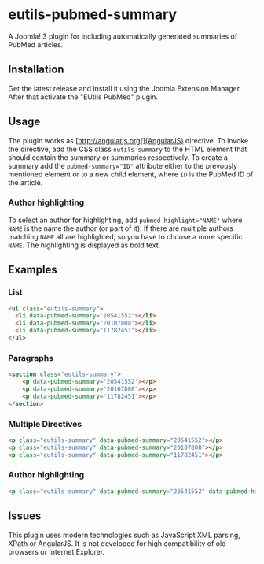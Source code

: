 eutils-pubmed-summary
=====================

A Joomla! 3 plugin for including automatically generated summaries of PubMed articles.

## Installation

Get the latest release and install it using the Joomla Extension Manager. After that activate the "EUtils PubMed" plugin.

## Usage

The plugin works as [http://angularjs.org/](AngularJS) directive. To invoke the directive, add the CSS class ```eutils-summary``` to the HTML element that should contain the summary or summaries respectively. To create a summary add the ```pubmed-summary="ID"``` attribute either to the prevously mentioned element or to a new child element, where ```ID``` is the PubMed ID of the article.

### Author highlighting

To select an author for highlighting, add ```pubmed-highlight="NAME"``` where ```NAME``` is the name the author (or part of it). If there are multiple authors matching ```NAME``` all are highlighted, so you have to choose a more specific ```NAME```. The highlighting is displayed as bold text.

## Examples

### List

```html
<ul class="eutils-summary">
  <li data-pubmed-summary="20541552"></li>
  <li data-pubmed-summary="20107808"></li>
  <li data-pubmed-summary="11782451"></li>
</ul>
```

### Paragraphs
```html
<section class="eutils-summary">
	<p data-pubmed-summary="20541552"></p>
	<p data-pubmed-summary="20107808"></p>
	<p data-pubmed-summary="11782451"></p>
</section>
```

### Multiple Directives

```html
<p class="eutils-summary" data-pubmed-summary="20541552"></p>
<p class="eutils-summary" data-pubmed-summary="20107808"></p>
<p class="eutils-summary" data-pubmed-summary="11782451"></p>
```


### Author highlighting

```html
<p class="eutils-summary" data-pubmed-summary="20541552" data-pubmed-highlight="appelhagen"></p>
```

## Issues

This plugin uses modern technologies such as JavaScript XML parsing, XPath or AngularJS. It is not developed for high compatibility of old browsers or Internet Explorer.